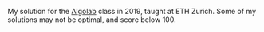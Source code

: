 My solution for the [Algolab](http://vvz.ethz.ch/Vorlesungsverzeichnis/lerneinheit.view?lerneinheitId=132480&semkez=2019W&ansicht=KATALOGDATEN&lang=de) class in 2019, taught at ETH Zurich.
Some of my solutions may not be optimal, and score below 100. 

